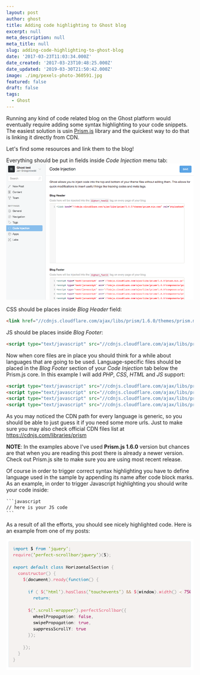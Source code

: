 ```yaml
---
layout: post
author: ghost
title: Adding code highlighting to Ghost blog
excerpt: null
meta_description: null
meta_title: null
slug: adding-code-highlighting-to-ghost-blog
date: '2017-03-23T11:03:34.000Z'
date_created: '2017-03-23T10:48:25.000Z'
date_updated: '2019-03-30T21:50:42.000Z'
image: ./img/pexels-photo-360591.jpg
featured: false
draft: false
tags:
  - Ghost
---
```

Running any kind of code related blog on the Ghost platform would eventually require adding some syntax highlighting to your code snippets. The easiest solution is usin [Prism.js](http://prismjs.com/) library and the quickest way to do that is linking it directly from CDN.

Let's find some resources and link them to the blog!

Everything should be put in fields inside *Code Injection* menu tab:
![Ghost code highlighting with Prismjs from CDN](./img/ghost-prism-code-highlighting.png)

CSS should be places inside *Blog Header* field:
```html
<link href="//cdnjs.cloudflare.com/ajax/libs/prism/1.6.0/themes/prism.min.css" rel="stylesheet" />
```

JS should be places inside *Blog Footer*:
```html
<script type="text/javascript" src="//cdnjs.cloudflare.com/ajax/libs/prism/1.6.0/prism.min.js"></script>
```

Now when core files are in place you should think for a while about languages that are going to be used. Language-specific files should be placed in the *Blog Footer* section of your *Code Injection* tab below the Prism.js core.
In this example I will add *PHP*, *CSS*, *HTML* and *JS* support:
```html
<script type="text/javascript" src="//cdnjs.cloudflare.com/ajax/libs/prism/1.6.0/components/prism-php.min.js"></script>
<script type="text/javascript" src="//cdnjs.cloudflare.com/ajax/libs/prism/1.6.0/components/prism-css.min.js"></script>
<script type="text/javascript" src="//cdnjs.cloudflare.com/ajax/libs/prism/1.6.0/components/prism-html.min.js"></script>
<script type="text/javascript" src="//cdnjs.cloudflare.com/ajax/libs/prism/1.6.0/components/prism-js.min.js"></script>
```
As you may noticed the CDN path for every language is generic, so you should be able to just guess it if you need some more urls. Just to make sure you may also check official CDN files list at https://cdnjs.com/libraries/prism

**NOTE**: In the examples above I've used **Prism.js 1.6.0** version but chances are that when you are reading this post there is already a newer version. Check out Prism.js site to make sure you are using most recent release.

Of course in order to trigger correct syntax highlighting you have to define language used in the sample by appending its name after code block marks. As an example, in order to trigger Javascript highlighting you should write your code inside:

    ```javascript
    // here is your JS code
    ```

As a result of all the efforts, you should see nicely highlighted code. Here is an example from one of my posts:

![](./img/ghost-code-highlighting-example.png)
